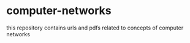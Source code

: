 # computer-networks
this repository contains urls and pdfs related to concepts of computer networks
